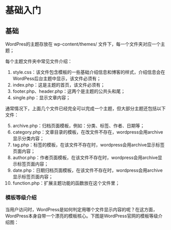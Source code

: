 # 基础入门

## 基础

WordPres的主题存放在 wp-content/themes/ 文件下，每一个文件夹对应一个主题；

每个主题文件夹中常见文件介绍：
1. style.css：该文件包含模板的一些基础介绍信息和博客的样式，介绍信息会在WordPess后台主题中显示，该文件必须有；
2. index.php：这是主题的首页，该文件必须有；
3. footer.php、header.php：这两个是主题的公共头和尾；
4. single.php：显示文章内容；

通常情况下，上面几个文件已经完全可以完成一个主题，但大部分主题还包括以下文件：

5. archive.php：归档页面模板，例如：分类、标签、作者、日期等；
6. category.php：文章目录的模板，在改文件不存在，wordpress会用archive显示分类内容；
6. tag.php：标签的模板，在该文件不存在时，wordpress会用archive显示标签页面内容；
7. author.php：作者页面模板，在该文件不存在时，wordpress会用archive显示标签页面内容；
8. date.php：日期归档页面模板，在该文件不存在时，wordpress会用archive显示标签页面内容；
9. function.php：扩展主题功能的函数放在这个文件里；

### 模板等级介绍

当用户访问时，WordPress是如何判定用哪个文件显示内容的呢？在这方面，WordPress本身自带一个漂亮的模板核心。下图是WordPress官网的模板等级介绍图：
